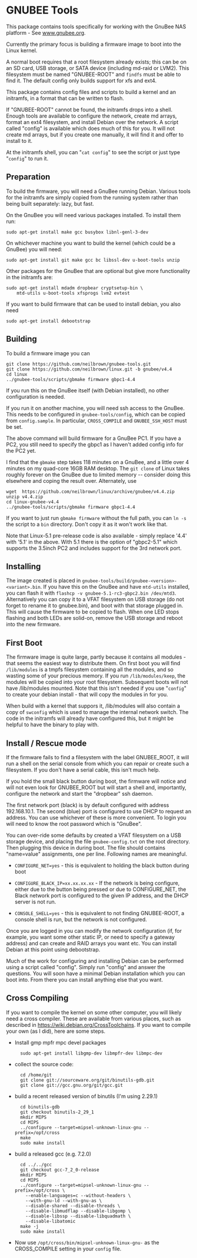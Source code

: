 GNUBEE Tools
============

This package contains tools specifically for working with
the GnuBee NAS platform - See www.gnubee.org.

Currently the primary focus is building a firmware
image to boot into the Linux kernel.

A normal boot requires that a root filesystem already exists;
this can be on an SD card, USB storage, or SATA device (including
md-raid or LVM2).
This filesystem must be named "GNUBEE-ROOT" and `findfs` must be able
to find it.  The default config only builds support for xfs and ext4.

This package contains config files and scripts to build a kernel
and an initramfs, in a format that can be written to flash.

If "GNUBEE-ROOT" cannot be found, the initramfs drops into a shell.
Enough tools are available to configure the network, create md arrays,
format an ext4 filesystem, and install Debian over the network.
A script called "config" is available which does much of this for you.
It will not create md arrays, but if you create one manually, it will
find it and offer to install to it.

At the initramfs shell, you can "`cat config`" to see the script or
just type "`config`" to run it.

Preparation
-----------

To build the firmware, you will need a GnuBee running Debian.
Various tools for the initramfs are simply copied from the running
system rather than being built separately: lazy, but fast.

On the GnuBee you will need various packages installed.  To
install them run:

	sudo apt-get install make gcc busybox libnl-genl-3-dev

On whichever machine you want to build the kernel (which could be a
GnuBee) you will need:

	sudo apt-get install git make gcc bc libssl-dev u-boot-tools unzip

Other packages for the GnuBee that are optional but give more functionality
in the initramfs are:

	sudo apt-get install mdadm dropbear cryptsetup-bin \
		mtd-utils u-boot-tools xfsprogs lvm2 evtest

If you want to build firmware that can be used to install debian, you
also need

	sudo apt-get install debootstrap

Building
--------

To build a firmware image you can

	git clone https://github.com/neilbrown/gnubee-tools.git
	git clone https://github.com/neilbrown/linux.git -b gnubee/v4.4
	cd linux
	../gnubee-tools/scripts/gbmake firmware gbpc1-4.4

If you run this on the GnuBee itself (with Debian installed), no other
configuration is needed.

If you run it on another machine, you will need ssh access to the
GnuBee.  This needs to be configured in `gnubee-tools/config`, which
can be copied from `config.sample`.  In particular, `CROSS_COMPILE`
and `GNUBEE_SSH_HOST` must be set.

The above command will build firmware for a GnuBee PC1.
If you have a PC2, you still need to specify the
gbpc1 as I haven't added config info for the PC2 yet.

I find that the `gbmake` step takes 118 minutes on a GnuBee, and a
little over 4 minutes on my quad-core 16GB RAM desktop.  The `git
clone` of Linux takes roughly forever on the GnuBee due to limited
memory -- consider doing this elsewhere and coping the result over.
Alternately, use

	wget  https://github.com/neilbrown/linux/archive/gnubee/v4.4.zip
	unzip v4.4.zip
	cd linux-gnubee-v4.4
	../gnubee-tools/scripts/gbmake firmware gbpc1-4.4


If you want to just run `gbmake firmware` without the full path, you
can `ln -s` the script to a `bin` directory.  Don't copy it as it
won't work like that.

Note that Linux-5.1 pre-release code is also available - simply
replace '4.4' with '5.1' in the above.  With 5.1 there is the
option of "gbpc2-5.1" which supports the 3.5inch PC2 and includes
support for the 3rd network port.

Installing
----------

The image created is placed in `gnubee-tools/build/gnubee-<version>-<variant>.bin`.  If
you have this on the GnuBee and have `mtd-utils` installed, you can
flash it with `flashcp -v gnubee-5.1-rc3-gbpc2.bin /dev/mtd3`.  Alternatively you
can copy it to a VFAT filesystem on USB storage (do not forget to rename
it to gnubee.bin), and boot with that storage plugged in.  This will cause the firmware
to be copied to flash.  When one LED stops flashing and both LEDs are solid-on,
remove the USB storage and reboot into the new firmware.

First Boot
----------

The firmware image is quite large, partly because it contains all
modules - that seems the easiest way to distribute them.  On first
boot you will find `/lib/modules` is a tmpfs filesystem containing all
the modules, and so wasting some of your precious memory.  If you run
`/lib/modules/keep`, the modules will be copied into your root
filesystem.  Subsequent boots will not have /lib/modules mounted.
Note that this isn't needed if you use "`config`" to create your
debian install - that will copy the modules in for you.

When build with a kernel that suppors it, /lib/modules will also
contain a copy of `swconfig` which is used to manage the internal
network switch.  The code in the initramfs will already have
configured this, but it might be helpful to have the binary to play
with.

Install / Rescue mode
---------------------

If the firmware fails to find a filesystem with the label GNUBEE_ROOT,
it will run a shell on the serial console from which you can repair or
create such a filesystem.  If you don't have a serial cable, this
isn't much help.

If you hold the small black button during boot, the firmware will
notice and will not even look for GNUBEE_ROOT but will start a shell
and, importantly, configure the network and start the "dropbear" ssh
daemon.

The first network port (black) is by default configured with address
192.168.10.1.  The second (blue) port is configured to use DHCP to
request an address.  You can use whichever of these is more
convenient.  To login you will need to know the root password which is
"GnuBee".

You can over-ride some defaults by created a VFAT filesystem on a USB
storage device, and placing the file `gnubee-config.txt` on the root
directory.  Then plugging this device in during boot.  The file should
contains "name=value" assignments, one per line.  Following names are
meaningful.

- `CONFIGURE_NET=yes` - this is equivalent to holding the black button
   during boot

- `CONFIGURE_BLACK_IP=xx.xx.xx.xx` - If the network is being
  configure, either due to the button being pressed or due to
  CONFIGURE_NET, the Black network port is configured to the given
  IP address, and the DHCP server is not run.

- `CONSOLE_SHELL=yes` - this is equivalent to not finding GNUBEE-ROOT,
   a console shell is run, but the network is not configured.

Once you are logged in you can modify the network configuration (if,
for example, you want some other static IP, or need to specify a
gateway address) and can create and RAID arrays you want etc.
You can install Debian at this point using debootstrap.

Much of the work for configuring and installing Debian can be
performed using a script called "config".  Simply run "config" and
answer the questions.  You will soon have a minimal Debian
installation which you can boot into.  From there  you can install
anything else that you want.

Cross Compiling
---------------

If you want to compile the kernel on some other computer, you will
likely need a cross compiler.  These are available from various
places, such as described in  https://wiki.debian.org/CrossToolchains.
If you want to compile your own (as I did), here are some steps.

- Install gmp mpfr mpc devel packages
        
        sudo apt-get install libgmp-dev libmpfr-dev libmpc-dev

- collect the source code:

        cd /home/git
        git clone git://sourceware.org/git/binutils-gdb.git
        git clone git://gcc.gnu.org/git/gcc.git

- build a recent released version of binutils (I'm using 2.29.1)

        cd binutils-gdb
        git checkout binutils-2_29_1
        mkdir MIPS
        cd MIPS
        ../configure --target=mipsel-unknown-linux-gnu --prefix=/opt/cross
        make
        sudo make install

- build a released gcc (e.g. 7.2.0)

        cd ../../gcc
        git checkout gcc-7_2_0-release
        mkdir MIPS
        cd MIPS
        ../configure --target=mipsel-unknown-linux-gnu --prefix=/opt/cross \
          --enable-languages=c --without-headers \
          --with-gnu-ld --with-gnu-as \
          --disable-shared --disable-threads \
          --disable-libmudflap --disable-libgomp \
          --disable-libssp --disable-libquadmath \
          --disable-libatomic
        make -j
        sudo make install

- Now use `/opt/cross/bin/mipsel-unknown-linux-gnu-` as the
  CROSS_COMPILE setting in your `config` file.
